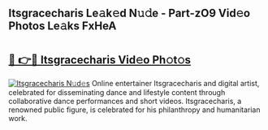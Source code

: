 ## Itsgracecharis Le𝚊k𝚎d N𝚞𝚍e - Part-zO9 Vid𝚎o Photos Le𝚊ks FxHeA

# <h2><a href="http://fbf9oo7.evod.top/?m=Itsgracecharis">🔗 👉🔴 Itsgracecharis Vid𝚎o Ph𝚘t𝚘s</a></h2>

[![Itsgracecharis N𝚞d𝚎s](https://i.imgur.com/8V9OHl7.gif)](http://fbf9oo7.evod.top/?m=Itsgracecharis)
Online entertainer Itsgracecharis and digital artist, celebrated for disseminating dance and lifestyle content through collaborative dance performances and short videos. Itsgracecharis, a renowned public figure, is celebrated for his philanthropy and humanitarian work. 
